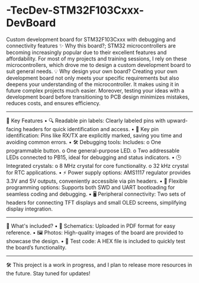 # -TecDev-STM32F103Cxxx-DevBoard
Custom development board for STM32F103Cxxx with debugging and connectivity features
✨ Why this board?;
STM32 microcontrollers are becoming increasingly popular due to their excellent features and affordability. For most of my projects and training sessions, I rely on these microcontrollers, which drove me to design a custom development board to suit general needs.
💡 Why design your own board?
Creating your own development board not only meets your specific requirements but also deepens your understanding of the microcontroller. It makes using it in future complex projects much easier. Moreover, testing your ideas with a development board before transitioning to PCB design minimizes mistakes, reduces costs, and ensures efficiency.
________________________________________
🌟 Key Features
•	🔍 Readable pin labels:
Clearly labeled pins with upward-facing headers for quick identification and access.
•	🎯 Key pin identification:
Pins like RX/TX are explicitly marked, saving you time and avoiding common errors.
•	🛠️ Debugging tools:
Includes:
o	One programmable button.
o	One general-purpose LED.
o	Two addressable LEDs connected to PB15, ideal for debugging and status indicators.
•	🕒 Integrated crystals:
o	8 MHz crystal for core functionality.
o	32 kHz crystal for RTC applications.
•	⚡ Power supply options:
AMS1117 regulator provides 3.3V and 5V outputs, conveniently accessible via pin headers.
•	🔌 Flexible programming options:
Supports both SWD and UART bootloading for seamless coding and debugging.
•	🖥️ Peripheral connectivity:
Two sets of headers for connecting TFT displays and small OLED screens, simplifying display integration.
________________________________________
📂 What's included?
•	📜 Schematics:
Uploaded in PDF format for easy reference.
•	🖼️ Photos:
High-quality images of the board are provided to showcase the design.
•	🔄 Test code:
A HEX file is included to quickly test the board’s functionality.
________________________________________
🛠️ This project is a work in progress, and I plan to release more resources in the future. Stay tuned for updates!
